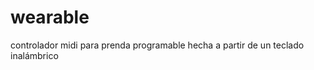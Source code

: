 wearable
========

controlador midi para prenda programable hecha a partir de un teclado inalámbrico
